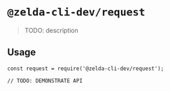 # `@zelda-cli-dev/request`

> TODO: description

## Usage

```
const request = require('@zelda-cli-dev/request');

// TODO: DEMONSTRATE API
```

